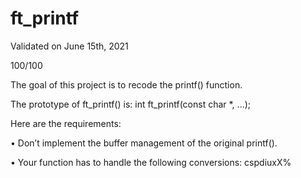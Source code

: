 # ft_printf

Validated on June 15th, 2021

100/100

The goal of this project is to recode the printf() function.

The prototype of ft_printf() is: int ft_printf(const char *, ...);

Here are the requirements:

• Don’t implement the buffer management of the original printf().

• Your function has to handle the following conversions: cspdiuxX%
